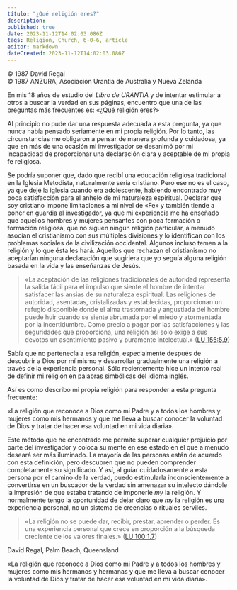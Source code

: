 ```yaml
---
título: "¿Qué religión eres?"
description: 
published: true
date: 2023-11-12T14:02:03.086Z
tags: Religion, Church, 6-0-6, article
editor: markdown
dateCreated: 2023-11-12T14:02:03.086Z
---
```


<p class="v-card v-sheet theme--light grey lighten-3 px-2 py-1">© 1987 David Regal<br>© 1987 ANZURA, Asociación Urantia de Australia y Nueva Zelanda</p>


En mis 18 años de estudio del _Libro de URANTIA_ y de intentar estimular a otros a buscar la verdad en sus páginas, encuentro que una de las preguntas más frecuentes es: «¿Qué religión eres?»

Al principio no pude dar una respuesta adecuada a esta pregunta, ya que nunca había pensado seriamente en mi propia religión. Por lo tanto, las circunstancias me obligaron a pensar de manera profunda y cuidadosa, ya que en más de una ocasión mi investigador se desanimó por mi incapacidad de proporcionar una declaración clara y aceptable de mi propia fe religiosa.

Se podría suponer que, dado que recibí una educación religiosa tradicional en la Iglesia Metodista, naturalmente sería cristiano. Pero ese no es el caso, ya que dejé la iglesia cuando era adolescente, habiendo encontrado muy poca satisfacción para el anhelo de mi naturaleza espiritual. Declarar que soy cristiano impone limitaciones a mi nivel de «Fe» y también tiende a poner en guardia al investigador, ya que mi experiencia me ha enseñado que aquellos hombres y mujeres pensantes con poca formación o formación religiosa, que no siguen ningún religión particular, a menudo asocian el cristianismo con sus múltiples divisiones y lo identifican con los problemas sociales de la civilización occidental. Algunos incluso temen a la religión y lo que ésta les hará. Aquellos que rechazan el cristianismo no aceptarían ninguna declaración que sugiriera que yo seguía alguna religión basada en la vida y las enseñanzas de Jesús.

> «La aceptación de las religiones tradicionales de autoridad representa la salida fácil para el impulso que siente el hombre de intentar satisfacer las ansias de su naturaleza espiritual. Las religiones de autoridad, asentadas, cristalizadas y establecidas, proporcionan un refugio disponible donde el alma trastornada y angustiada del hombre puede huir cuando se siente abrumada por el miedo y atormentada por la incertidumbre. Como precio a pagar por las satisfacciones y las seguridades que proporciona, una religión así sólo exige a sus devotos un asentimiento pasivo y puramente intelectual.» ([LU 155:5.9](/es/The_Urantia_Book/155#p5_9))

Sabía que no pertenecía a esa religión, especialmente después de descubrir a Dios por mí mismo y desarrollar gradualmente una religión a través de la experiencia personal. Sólo recientemente hice un intento real de definir mi religión en palabras simbólicas del idioma inglés.

Así es como describo mi propia religión para responder a esta pregunta frecuente:

«La religión que reconoce a Dios como mi Padre y a todos los hombres y mujeres como mis hermanos y que me lleva a buscar conocer la voluntad de Dios y tratar de hacer esa voluntad en mi vida diaria».

Este método que he encontrado me permite superar cualquier prejuicio por parte del investigador y coloca su mente en ese estado en el que a menudo deseará ser más iluminado. La mayoría de las personas están de acuerdo con esta definición, pero descubren que no pueden comprender completamente su significado. Y así, al guiar cuidadosamente a esta persona por el camino de la verdad, puedo estimularla inconscientemente a convertirse en un buscador de la verdad sin amenazar su intelecto dándole la impresión de que estaba tratando de imponerle $m y$ la religión. Y normalmente tengo la oportunidad de dejar claro que $m y$ la religión es una experiencia personal, no un sistema de creencias o rituales serviles.

> «La religión no se puede dar, recibir, prestar, aprender o perder. Es una experiencia personal que crece en proporción a la búsqueda creciente de los valores finales.» ([LU 100:1.7](/es/The_Urantia_Book/100#p1_7))

David Regal, Palm Beach, Queensland

«La religión que reconoce a Dios como mi Padre y a todos los hombres y mujeres como mis hermanos y hermanas y que me lleva a buscar conocer la voluntad de Dios y tratar de hacer esa voluntad en mi vida diaria».

